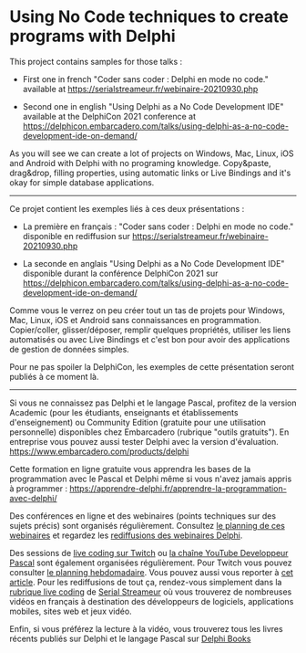 # Using No Code techniques to create programs with Delphi

This project contains samples for those talks :

- First one in french "Coder sans coder : Delphi en mode no code." available at https://serialstreameur.fr/webinaire-20210930.php

- Second one in english "Using Delphi as a No Code Development IDE" available at the DelphiCon 2021 conference at https://delphicon.embarcadero.com/talks/using-delphi-as-a-no-code-development-ide-on-demand/

As you will see we can create a lot of projects on Windows, Mac, Linux, iOS and Android with Delphi with no programing knowledge. Copy&paste, drag&drop, filling properties, using automatic links or Live Bindings and it's okay for simple database applications.

-----

Ce projet contient les exemples liés à ces deux présentations :

- La première en français : "Coder sans coder : Delphi en mode no code." disponible en rediffusion sur https://serialstreameur.fr/webinaire-20210930.php

- La seconde en anglais "Using Delphi as a No Code Development IDE" disponible durant la conférence DelphiCon 2021 sur https://delphicon.embarcadero.com/talks/using-delphi-as-a-no-code-development-ide-on-demand/

Comme vous le verrez on peu créer tout un tas de projets pour Windows, Mac, Linux, iOS et Android sans connaissances en programmation. Copier/coller, glisser/déposer, remplir quelques propriétés, utiliser les liens automatisés ou avec Live Bindings et c'est bon pour avoir des applications de gestion de données simples.

Pour ne pas spoiler la DelphiCon, les exemples de cette présentation seront publiés à ce moment là.

-----

Si vous ne connaissez pas Delphi et le langage Pascal, profitez de la version Academic (pour les étudiants, enseignants et établissements d'enseignement) ou Community Edition (gratuite pour une utilisation personnelle) disponibles chez Embarcadero (rubrique "outils gratuits").
En entreprise vous pouvez aussi tester Delphi avec la version d'évaluation.
https://www.embarcadero.com/products/delphi

Cette formation en ligne gratuite vous apprendra les bases de la programmation avec le Pascal et Delphi même si vous n'avez jamais appris à programmer :
https://apprendre-delphi.fr/apprendre-la-programmation-avec-delphi/

Des conférences en ligne et des webinaires (points techniques sur des sujets précis) sont organisés régulièrement. Consultez [le planning de ces webinaires](https://developpeur-pascal.fr/p/_6007-webinaires.html) et regardez les [rediffusions des webinaires Delphi](https://serialstreameur.fr/webinaires-delphi.php).

Des sessions de [live coding sur Twitch](https://www.twitch.tv/patrickpremartin) ou [la chaîne YouTube Developpeur Pascal](https://www.youtube.com/channel/UCk_LmkBB90jdEdmfF77W6qQ) sont également organisées régulièrement. Pour Twitch vous pouvez consulter [le planning hebdomadaire](https://www.twitch.tv/patrickpremartin/schedule). Vous pouvez aussi vous reporter à [cet article](https://developpeur-pascal.fr/p/_600e-livestreams-de-codage-en-direct-avec-delphi.html). Pour les rediffusions de tout ça, rendez-vous simplement dans la [rubrique live coding](https://serialstreameur.fr/live-coding.php) de [Serial Streameur](https://serialstreameur.fr/) où vous trouverez de nombreuses vidéos en français à destination des développeurs de logiciels, applications mobiles, sites web et jeux vidéo.

Enfin, si vous préférez la lecture à la vidéo, vous trouverez tous les livres récents publiés sur Delphi et le langage Pascal sur [Delphi Books](https://delphi-books.com)
